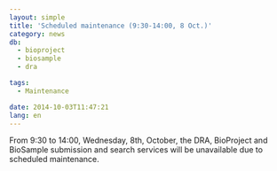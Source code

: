 ```yaml
---
layout: simple
title: 'Scheduled maintenance (9:30-14:00, 8 Oct.)'
category: news
db:
  - bioproject
  - biosample
  - dra

tags:
  - Maintenance

date: 2014-10-03T11:47:21
lang: en
---
```


From 9:30 to 14:00, Wednesday, 8th, October, the DRA, BioProject and BioSample submission and search services will be unavailable due to scheduled maintenance.
